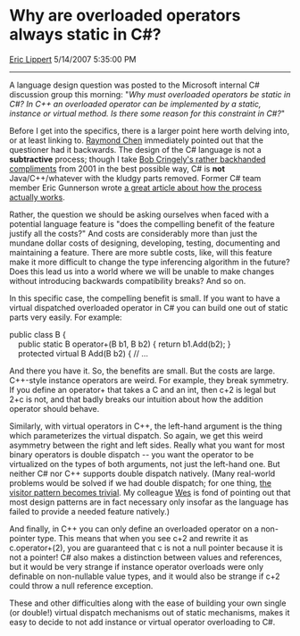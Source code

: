 <div id="page">

# Why are overloaded operators always static in C\#?

[Eric Lippert](https://social.msdn.microsoft.com/profile/Eric%20Lippert) 5/14/2007 5:35:00 PM

-----

<div id="content">

<div class="mine">

A language design question was posted to the Microsoft internal C\# discussion group this morning: "*Why must overloaded operators be static in C\#? In C++ an overloaded operator can be implemented by a static, instance or virtual method. Is there some reason for this constraint in C\#?*"

Before I get into the specifics, there is a larger point here worth delving into, or at least linking to. [Raymond Chen](http://blogs.msdn.com/oldnewthing/) immediately pointed out that the questioner had it backwards. The design of the C\# language is not a **subtractive** process; though I take [Bob Cringely's rather backhanded compliments](http://www.pbs.org/cringely/pulpit/2001/pulpit_20011101_000710.html) from 2001 in the best possible way, C\# is **not** Java/C++/whatever with the kludgy parts removed. Former C\# team member Eric Gunnerson wrote [a great article about how the process actually works](http://blogs.msdn.com/ericgu/archive/2004/01/12/57985.aspx).

Rather, the question we should be asking ourselves when faced with a potential language feature is "does the compelling benefit of the feature justify all the costs?" And costs are considerably more than just the mundane dollar costs of designing, developing, testing, documenting and maintaining a feature. There are more subtle costs, like, will this feature make it more difficult to change the type inferencing algorithm in the future? Does this lead us into a world where we will be unable to make changes without introducing backwards compatibility breaks? And so on.

In this specific case, the compelling benefit is small. If you want to have a virtual dispatched overloaded operator in C\# you can build one out of static parts very easily. For example:

<span class="code"> </span>

public class B {  
    public static B operator+(B b1, B b2) { return b1.Add(b2); }  
    protected virtual B Add(B b2) { // ...

And there you have it. So, the benefits are small. But the costs are large. C++-style instance operators are weird. For example, they break symmetry. If you define an <span class="code">operator+</span> that takes a <span class="code">C</span> and an <span class="code">int</span>, then <span class="code">c+2</span> is legal but <span class="code">2+c</span> is not, and that badly breaks our intuition about how the addition operator should behave.

Similarly, with virtual operators in C++, the left-hand argument is the thing which parameterizes the virtual dispatch. So again, we get this weird asymmetry between the right and left sides. Really what you want for most binary operators is double dispatch -- you want the operator to be virtualized on the types of both arguments, not just the left-hand one. But neither C\# nor C++ supports double dispatch natively. (Many real-world problems would be solved if we had double dispatch; for one thing, [the visitor pattern becomes trivial](http://blogs.msdn.com/devdev/archive/2005/08/29/457798.aspx). My colleague [Wes](http://blogs.msdn.com/wesdyer/) is fond of pointing out that most design patterns are in fact necessary only insofar as the language has failed to provide a needed feature natively.)

And finally, in C++ you can only define an overloaded operator on a non-pointer type. This means that when you see <span class="code">c+2</span> and rewrite it as <span class="code">c.operator+(2)</span>, you are guaranteed that <span class="code">c</span> is not a null pointer because it is not a pointer\! C\# also makes a distinction between values and references, but it would be very strange if instance operator overloads were only definable on non-nullable value types, and it would also be strange if <span class="code">c+2</span> could throw a null reference exception.

These and other difficulties along with the ease of building your own single (or double\!) virtual dispatch mechanisms out of static mechanisms, makes it easy to decide to not add instance or virtual operator overloading to C\#.

</div>

</div>

</div>

